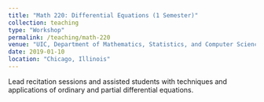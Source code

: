 ```yaml
---
title: "Math 220: Differential Equations (1 Semester)"
collection: teaching
type: "Workshop"
permalink: /teaching/math-220
venue: "UIC, Department of Mathematics, Statistics, and Computer Science (MSCS)"
date: 2019-01-10
location: "Chicago, Illinois"
---
```


Lead recitation sessions and assisted students with techniques and applications of ordinary and partial differential equations.